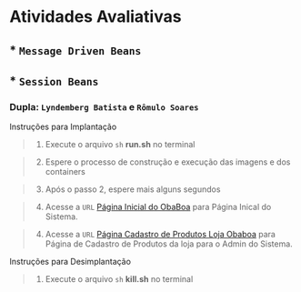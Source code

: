 # Atividades Avaliativas
## * ``Message Driven Beans``
## * ``Session Beans``

### Dupla: ``Lyndemberg Batista`` e ``Rômulo Soares``

Instruções para Implantação 

> 1. Execute o arquivo ``sh`` **run.sh** no terminal

> 2. Espere o processo de construção e execução das imagens e dos containers

> 3. Após o passo 2, espere mais alguns segundos 

> 4. Acesse a ``URL`` [Página Inicial do ObaBoa](http://localhost:8082/mdb-web/index.xhtml) para Página Inical do Sistema. 

> 4. Acesse a ``URL`` [Página Cadastro de Produtos Loja Obaboa](http://localhost:8082/mdb-web/cadastro-produtos-loja.xhtml) para Página de Cadastro de Produtos da loja para o Admin do Sistema.

Instruções para Desimplantação 

> 1. Execute o arquivo ``sh`` **kill.sh** no terminal

